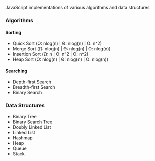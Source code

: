 JavaScript implementations of various algorithms and data structures

### Algorithms
#### Sorting
- Quick Sort      (Ω: nlog(n) | Θ: nlog(n) | O: n^2)
- Merge Sort      (Ω: nlog(n) | Θ: nlog(n) | O: nlog(n))
- Insertion Sort  (Ω: n       | Θ: n^2     | O: n^2)
- Heap Sort       (Ω: nlog(n) | Θ: nlog(n) | O: nlog(n))

#### Searching
- Depth-first Search
- Breadth-first Search
- Binary Search

### Data Structures
- Binary Tree
- Binary Search Tree
- Doubly Linked List
- Linked List
- Hashmap
- Heap
- Queue
- Stack